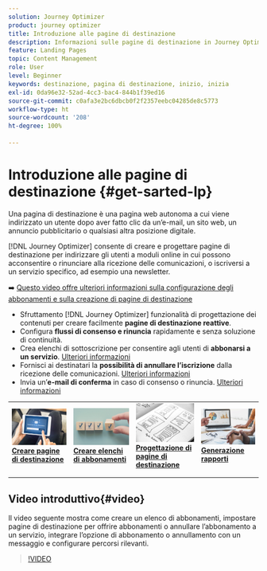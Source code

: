 ```yaml
---
solution: Journey Optimizer
product: journey optimizer
title: Introduzione alle pagine di destinazione
description: Informazioni sulle pagine di destinazione in Journey Optimizer
feature: Landing Pages
topic: Content Management
role: User
level: Beginner
keywords: destinazione, pagina di destinazione, inizio, inizia
exl-id: 0da96e32-52ad-4cc3-bac4-844b1f39ed16
source-git-commit: c0afa3e2bc6dbcb0f2f2357eebc04285de8c5773
workflow-type: ht
source-wordcount: '208'
ht-degree: 100%

---
```


# Introduzione alle pagine di destinazione {#get-sarted-lp}

Una pagina di destinazione è una pagina web autonoma a cui viene indirizzato un utente dopo aver fatto clic da un’e-mail, un sito web, un annuncio pubblicitario o qualsiasi altra posizione digitale.

[!DNL Journey Optimizer] consente di creare e progettare pagine di destinazione per indirizzare gli utenti a moduli online in cui possono acconsentire o rinunciare alla ricezione delle comunicazioni, o iscriversi a un servizio specifico, ad esempio una newsletter.

➡️ [Questo video offre ulteriori informazioni sulla configurazione degli abbonamenti e sulla creazione di pagine di destinazione](#video)

* Sfruttamento [!DNL Journey Optimizer] funzionalità di progettazione dei contenuti per creare facilmente **pagine di destinazione reattive**.
* Configura **flussi di consenso e rinuncia** rapidamente e senza soluzione di continuità.
* Crea elenchi di sottoscrizione per consentire agli utenti di **abbonarsi a un servizio**. [Ulteriori informazioni](lp-use-cases.md#subscription-to-a-service)
* Fornisci ai destinatari la **possibilità di annullare l’iscrizione** dalla ricezione delle comunicazioni. [Ulteriori informazioni](lp-use-cases.md#opt-out)
* Invia un’**e-mail di conferma** in caso di consenso o rinuncia. [Ulteriori informazioni](lp-use-cases.md#send-confirmation-email)

<table style="table-layout:fixed"><tr style="border: 0;">
<td>
<a href="create-lp.md">
<img alt="Lead" src="../assets/do-not-localize/lp-subscription.jpeg">
</a>
<div><a href="create-lp.md"><strong>Creare pagine di destinazione</strong>
</div>
<p>
</td>
<td>
<a href="subscription-list.md">
<img alt="Non frequente" src="../assets/do-not-localize/lp-list.jpg">
</a>
<div>
<a href="subscription-list.md"><strong>Creare elenchi di abbonamenti</strong></a>
</div>
<p></td>
<td>
<a href="design-lp.md">
<img alt="Convalida" src="../assets/do-not-localize/lp-design.jpg">
</a>
<div>
<a href="design-lp.md"><strong>Progettazione di pagine di destinazione</strong></a>
</div>
<p>
</td>
<td>
<a href="../reports/lp-report-live.md">
<img alt="Convalida" src="../assets/do-not-localize/lp-reporting.jpg">
</a>
<div>
<a href="../reports/lp-report-live.md"><strong>Generazione rapporti</strong></a>
</div>
<p>
</td>
</tr></table>

## Video introduttivo{#video}

Il video seguente mostra come creare un elenco di abbonamenti, impostare pagine di destinazione per offrire abbonamenti o annullare l’abbonamento a un servizio, integrare l’opzione di abbonamento o annullamento con un messaggio e configurare percorsi rilevanti.

>[!VIDEO](https://video.tv.adobe.com/v/341280?quality=12&learn=on)